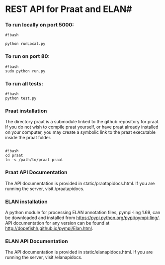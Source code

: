 # REST API for Praat and ELAN#

### To run locally on port 5000: ###
```
#!bash

python runLocal.py
```
### To run on port 80: ###
```
#!bash
sudo python run.py
```

### To run all tests: ###
```
#!bash
python test.py
```

### Praat installation ###
The directory praat is a submodule linked to the github repository for praat. If you do not wish to compile praat yourself, or have praat already installed on your computer, you may create a symbolic link to the praat executable inside the praat folder.
```

#!bash
cd praat
ln -s /path/to/praat praat
```
### Praat API Documentation ###
The API documentation is provided in static/praatapidocs.html. If you are running the server, visit /praatapidocs.

### ELAN installation ###
A python module for processing ELAN annotation files, pympi-ling 1.69, can be downloaded and installed from https://pypi.python.org/pypi/pympi-ling/. API documentation for any version can be found at http://dopefishh.github.io/pympi/Elan.html.


### ELAN API Documentation ###
The API documentation is provided in static/elanapidocs.html. If you are running the server, visit /elanapidocs.
